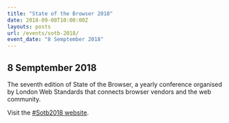 ```yaml
---
title: "State of the Browser 2018"
date: 2018-09-08T10:00:00Z
layouts: posts
url: /events/sotb-2018/
event_date: "8 Semptember 2018"
---
```


## 8 Semptember 2018

The seventh edition of State of the Browser, a yearly conference organised by London Web Standards that connects browser vendors and the web community.

Visit the [#Sotb2018 website](//2018.stateofthebrowser.com/).

